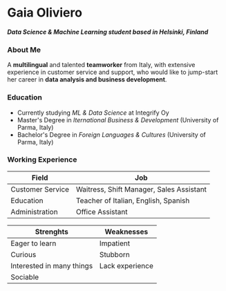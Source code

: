 # Gaia Oliviero

***Data Science & Machine Learning student based in Helsinki, Finland***

### About Me
A **multilingual** and talented **teamworker** from Italy, with extensive experience in customer service and support, who would like to jump-start her career in **data analysis and business development**. 

### Education
- Currently studying *ML & Data Science* at Integrify Oy
- Master's Degree in *Iternational Business & Development* (University of Parma, Italy)
- Bachelor's Degree in *Foreign Languages & Cultures* (University of Parma, Italy)

### Working Experience
|Field| Job |
| ---------------- | ---------------- |
|Customer Service |       Waitress, Shift Manager, Sales Assistant|
|Education  |   Teacher of Italian, English, Spanish
|Administration | Office Assistant


|Strenghts | Weaknesses |
| ---------------- | ---------------- |
| Eager to learn |         Impatient  |
|Curious   |           Stubborn
|Interested in many things | Lack experience
|Sociable 

